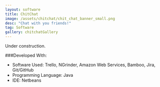 ```yaml
---
layout: software
title: ChitChat
image: /assets/chitchat/chit_chat_banner_small.png
desc: "Chat with you friends!"
tag: Software
gallery: chitchatGallery
---
```

Under construction.

###Developed With:
* Software Used: Trello, NGrinder, Amazon Web Services, Bamboo, Jira, Git/GitHub
* Programming Language: Java
* IDE: Netbeans